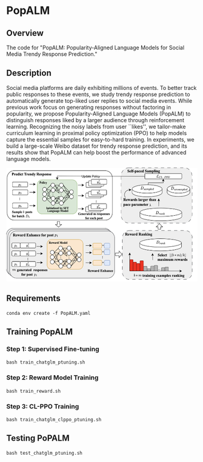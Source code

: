 # PopALM

## Overview

The code for "PopALM: Popularity-Aligned Language Models for Social Media Trendy Response Prediction."

## Description

Social media platforms are daily exhibiting millions of events. To better track public responses to these events, we study trendy response prediction to automatically generate top-liked user replies to social media events. While previous work focus on generating responses without factoring in popularity, we propose Popularity-Aligned Language Models (PopALM) to distinguish responses liked by a larger audience through reinforcement learning. Recognizing the noisy labels from user ``likes'', we tailor-make curriculum learning in proximal policy optimization (PPO) to help models capture the essential samples for easy-to-hard training. In experiments, we build a large-scale Weibo dataset for trendy response prediction, and its results show that PopALM can help boost the performance of advanced language models.


<img src=framework.png width="600" height="300">


## Requirements

``` 
conda env create -f PopALM.yaml
```

## Training PopALM
### Step 1: Supervised Fine-tuning

``` 
bash train_chatglm_ptuning.sh
```

### Step 2: Reward Model Training

``` 
bash train_reward.sh
```

### Step 3: CL-PPO Training

``` 
bash train_chatglm_clppo_ptuning.sh
```

## Testing PoPALM

``` 
bash test_chatglm_ptuning.sh
```
